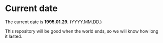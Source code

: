 # Current date

The current date is **1995.01.29.** (YYYY.MM.DD.)

This repository will be good when the world ends, so we will know how long it lasted.